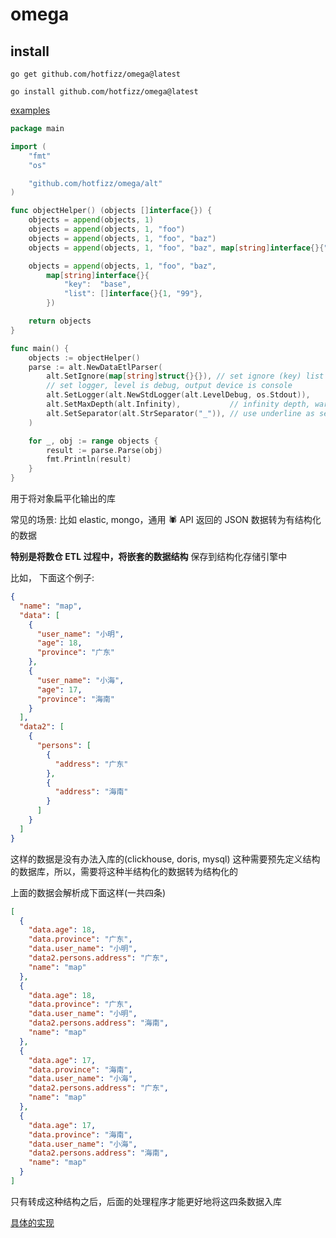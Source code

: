 # omega

## install

```shell
go get github.com/hotfizz/omega@latest
```

```shell
go install github.com/hotfizz/omega@latest
```

[examples](examples/simple/main.go)

```go
package main

import (
	"fmt"
	"os"

	"github.com/hotfizz/omega/alt"
)

func objectHelper() (objects []interface{}) {
	objects = append(objects, 1)
	objects = append(objects, 1, "foo")
	objects = append(objects, 1, "foo", "baz")
	objects = append(objects, 1, "foo", "baz", map[string]interface{}{"key": "base"})

	objects = append(objects, 1, "foo", "baz",
		map[string]interface{}{
			"key":  "base",
			"list": []interface{}{1, "99"},
		})

	return objects
}

func main() {
	objects := objectHelper()
	parse := alt.NewDataEtlParser(
		alt.SetIgnore(map[string]struct{}{}), // set ignore (key) list
		// set logger, level is debug, output device is console
		alt.SetLogger(alt.NewStdLogger(alt.LevelDebug, os.Stdout)),
		alt.SetMaxDepth(alt.Infinity),           // infinity depth, warn stack
		alt.SetSeparator(alt.StrSeparator("_")), // use underline as separator
	)

	for _, obj := range objects {
		result := parse.Parse(obj)
		fmt.Println(result)
	}
}

```

用于将对象扁平化输出的库

常见的场景: 比如 elastic, mongo，通用 🕷 API 返回的 JSON 数据转为有结构化的数据

**特别是将数仓 ETL 过程中，将嵌套的数据结构** 保存到结构化存储引擎中

比如， 下面这个例子:

```json
{
  "name": "map",
  "data": [
    {
      "user_name": "小明",
      "age": 18,
      "province": "广东"
    },
    {
      "user_name": "小海",
      "age": 17,
      "province": "海南"
    }
  ],
  "data2": [
    {
      "persons": [
        {
          "address": "广东"
        },
        {
          "address": "海南"
        }
      ]
    }
  ]
}
```

这样的数据是没有办法入库的(clickhouse, doris, mysql) 这种需要预先定义结构的数据库，所以，需要将这种半结构化的数据转为结构化的

上面的数据会解析成下面这样(一共四条)

```json
[
  {
    "data.age": 18,
    "data.province": "广东",
    "data.user_name": "小明",
    "data2.persons.address": "广东",
    "name": "map"
  },
  {
    "data.age": 18,
    "data.province": "广东",
    "data.user_name": "小明",
    "data2.persons.address": "海南",
    "name": "map"
  },
  {
    "data.age": 17,
    "data.province": "海南",
    "data.user_name": "小海",
    "data2.persons.address": "广东",
    "name": "map"
  },
  {
    "data.age": 17,
    "data.province": "海南",
    "data.user_name": "小海",
    "data2.persons.address": "海南",
    "name": "map"
  }
]
```

只有转成这种结构之后，后面的处理程序才能更好地将这四条数据入库

[具体的实现](alt/doc/normalize_readme.md)
